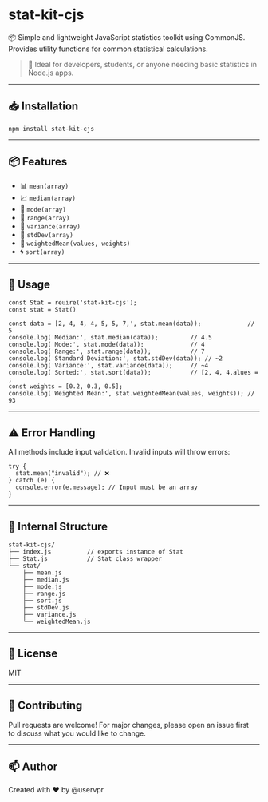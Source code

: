 # stat-kit-cjs

📦 Simple and lightweight JavaScript statistics toolkit using CommonJS.  
Provides utility functions for common statistical calculations.

> 🧠 Ideal for developers, students, or anyone needing basic statistics in Node.js apps.

---

## 📥 Installation

```
npm install stat-kit-cjs
```

---

## 📦 Features

- 📊 `mean(array)`
- 📈 `median(array)`
- 🧮 `mode(array)`
- 📏 `range(array)`
- 🧠 `variance(array)`
- 🧬 `stdDev(array)`
- 🧷 `weightedMean(values, weights)`
- 🌀 `sort(array)`

---

## 🚀 Usage

```javaScriptt
const Stat = reuire('stat-kit-cjs');
const stat = Stat()

const data = [2, 4, 4, 4, 5, 5, 7,', stat.mean(data));             // 5
console.log('Median:', stat.median(data));         // 4.5
console.log('Mode:', stat.mode(data));             // 4
console.log('Range:', stat.range(data));           // 7
console.log('Standard Deviation:', stat.stdDev(data)); // ~2
console.log('Variance:', stat.variance(data));     // ~4
console.log('Sorted:', stat.sort(data));           // [2, 4, 4,alues = ;
const weights = [0.2, 0.3, 0.5];
console.log('Weighted Mean:', stat.weightedMean(values, weights)); // 93
```

---

## ⚠️ Error Handling

All methods include input validation. Invalid inputs will throw errors:

```
try {
  stat.mean("invalid"); // ❌
} catch (e) {
  console.error(e.message); // Input must be an array
}
```

---

## 🧱 Internal Structure

```
stat-kit-cjs/
├── index.js          // exports instance of Stat
├── Stat.js           // Stat class wrapper
└── stat/
    ├── mean.js
    ├── median.js
    ├── mode.js
    ├── range.js
    ├── sort.js
    ├── stdDev.js
    ├── variance.js
    └── weightedMean.js
```

---

## 📃 License

MIT

---

## 🤝 Contributing

Pull requests are welcome! For major changes, please open an issue first  
to discuss what you would like to change.

---

## 📫 Author

Created with ❤️ by @uservpr